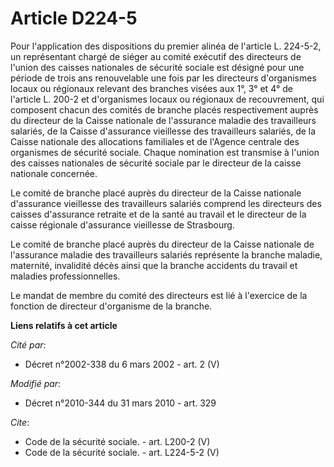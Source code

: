 # Article D224-5

Pour l'application des dispositions du premier alinéa de l'article L. 224-5-2, un représentant chargé de siéger au comité
exécutif des directeurs de l'union des caisses nationales de sécurité sociale est désigné pour une période de trois ans
renouvelable une fois par les directeurs d'organismes locaux ou régionaux relevant des branches visées aux 1°, 3° et 4° de
l'article L. 200-2 et d'organismes locaux ou régionaux de recouvrement, qui composent chacun des comités de branche placés
respectivement auprès du directeur de la Caisse nationale de l'assurance maladie des travailleurs salariés, de la Caisse
d'assurance vieillesse des travailleurs salariés, de la Caisse nationale des allocations familiales et de l'Agence centrale
des organismes de sécurité sociale. Chaque nomination est transmise à l'union des caisses nationales de sécurité sociale par
le directeur de la caisse nationale concernée. 

Le comité de branche placé auprès du directeur de la Caisse nationale d'assurance vieillesse des travailleurs salariés
comprend les directeurs des caisses d'assurance retraite et de la santé au travail et le directeur de la caisse régionale
d'assurance vieillesse de Strasbourg. 

Le comité de branche placé auprès du directeur de la Caisse nationale de l'assurance maladie des travailleurs salariés
représente la branche maladie, maternité, invalidité décès ainsi que la branche accidents du travail et maladies
professionnelles. 

Le mandat de membre du comité des directeurs est lié à l'exercice de la fonction de directeur d'organisme de la branche.

**Liens relatifs à cet article**

_Cité par_:

  - Décret n°2002-338 du 6 mars 2002 - art. 2 (V)

_Modifié par_:

  - Décret n°2010-344 du 31 mars 2010 - art. 329

_Cite_:

  - Code de la sécurité sociale. - art. L200-2 (V)
  - Code de la sécurité sociale. - art. L224-5-2 (V)
